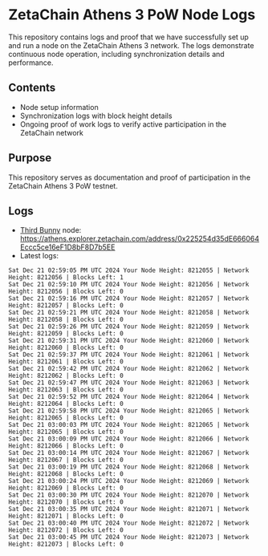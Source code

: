 # ZetaChain Athens 3 PoW Node Logs
This repository contains logs and proof that we have successfully set up and run a node on the ZetaChain Athens 3 network. The logs demonstrate continuous node operation, including synchronization details and performance.

## Contents
- Node setup information
- Synchronization logs with block height details
- Ongoing proof of work logs to verify active participation in the ZetaChain network

## Purpose
This repository serves as documentation and proof of participation in the ZetaChain Athens 3 PoW testnet.

## Logs

- [Third Bunny](https://thirdbunny.xyz/) node: https://athens.explorer.zetachain.com/address/0x225254d35dE666064Eccc5ce16eF1D8bF8D7b5EE
- Latest logs:
```
Sat Dec 21 02:59:05 PM UTC 2024 Your Node Height: 8212055 | Network Height: 8212056 | Blocks Left: 1
Sat Dec 21 02:59:10 PM UTC 2024 Your Node Height: 8212056 | Network Height: 8212056 | Blocks Left: 0
Sat Dec 21 02:59:16 PM UTC 2024 Your Node Height: 8212057 | Network Height: 8212057 | Blocks Left: 0
Sat Dec 21 02:59:21 PM UTC 2024 Your Node Height: 8212058 | Network Height: 8212058 | Blocks Left: 0
Sat Dec 21 02:59:26 PM UTC 2024 Your Node Height: 8212059 | Network Height: 8212059 | Blocks Left: 0
Sat Dec 21 02:59:31 PM UTC 2024 Your Node Height: 8212060 | Network Height: 8212060 | Blocks Left: 0
Sat Dec 21 02:59:37 PM UTC 2024 Your Node Height: 8212061 | Network Height: 8212061 | Blocks Left: 0
Sat Dec 21 02:59:42 PM UTC 2024 Your Node Height: 8212062 | Network Height: 8212062 | Blocks Left: 0
Sat Dec 21 02:59:47 PM UTC 2024 Your Node Height: 8212063 | Network Height: 8212063 | Blocks Left: 0
Sat Dec 21 02:59:52 PM UTC 2024 Your Node Height: 8212064 | Network Height: 8212064 | Blocks Left: 0
Sat Dec 21 02:59:58 PM UTC 2024 Your Node Height: 8212065 | Network Height: 8212065 | Blocks Left: 0
Sat Dec 21 03:00:03 PM UTC 2024 Your Node Height: 8212065 | Network Height: 8212065 | Blocks Left: 0
Sat Dec 21 03:00:09 PM UTC 2024 Your Node Height: 8212066 | Network Height: 8212066 | Blocks Left: 0
Sat Dec 21 03:00:14 PM UTC 2024 Your Node Height: 8212067 | Network Height: 8212067 | Blocks Left: 0
Sat Dec 21 03:00:19 PM UTC 2024 Your Node Height: 8212068 | Network Height: 8212068 | Blocks Left: 0
Sat Dec 21 03:00:24 PM UTC 2024 Your Node Height: 8212069 | Network Height: 8212069 | Blocks Left: 0
Sat Dec 21 03:00:30 PM UTC 2024 Your Node Height: 8212070 | Network Height: 8212070 | Blocks Left: 0
Sat Dec 21 03:00:35 PM UTC 2024 Your Node Height: 8212071 | Network Height: 8212071 | Blocks Left: 0
Sat Dec 21 03:00:40 PM UTC 2024 Your Node Height: 8212072 | Network Height: 8212072 | Blocks Left: 0
Sat Dec 21 03:00:45 PM UTC 2024 Your Node Height: 8212073 | Network Height: 8212073 | Blocks Left: 0
```
